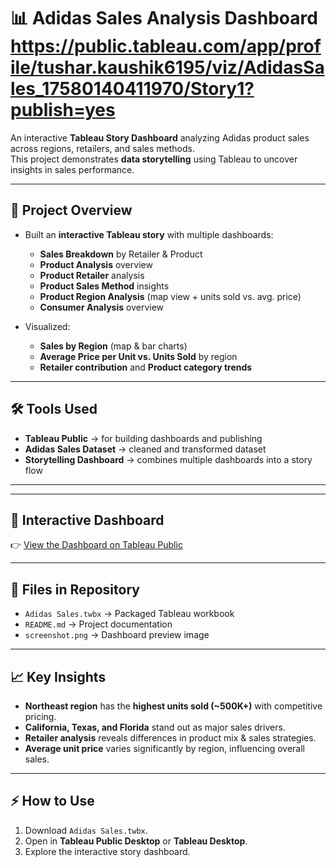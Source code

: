 # 📊 Adidas Sales Analysis Dashboard <https://public.tableau.com/app/profile/tushar.kaushik6195/viz/AdidasSales_17580140411970/Story1?publish=yes>

An interactive **Tableau Story Dashboard** analyzing Adidas product sales across regions, retailers, and sales methods.  
This project demonstrates **data storytelling** using Tableau to uncover insights in sales performance.  

---

## 🚀 Project Overview
- Built an **interactive Tableau story** with multiple dashboards:  
  - **Sales Breakdown** by Retailer & Product  
  - **Product Analysis** overview  
  - **Product Retailer** analysis  
  - **Product Sales Method** insights  
  - **Product Region Analysis** (map view + units sold vs. avg. price)  
  - **Consumer Analysis** overview  

- Visualized:  
  - **Sales by Region** (map & bar charts)  
  - **Average Price per Unit vs. Units Sold** by region  
  - **Retailer contribution** and **Product category trends**  

---

## 🛠️ Tools Used
- **Tableau Public** → for building dashboards and publishing  
- **Adidas Sales Dataset** → cleaned and transformed dataset  
- **Storytelling Dashboard** → combines multiple dashboards into a story flow  

---


---

## 🔗 Interactive Dashboard
👉 [View the Dashboard on Tableau Public](https://public.tableau.com/app/profile/tushar.kaushik6195/viz/AdidasSales_17580140411970/Story1?publish=yes)  

---

## 📂 Files in Repository
- `Adidas Sales.twbx` → Packaged Tableau workbook  
- `README.md` → Project documentation  
- `screenshot.png` → Dashboard preview image  

---

## 📈 Key Insights
- **Northeast region** has the **highest units sold (~500K+)** with competitive pricing.  
- **California, Texas, and Florida** stand out as major sales drivers.  
- **Retailer analysis** reveals differences in product mix & sales strategies.  
- **Average unit price** varies significantly by region, influencing overall sales.  

---

## ⚡ How to Use
1. Download `Adidas Sales.twbx`.  
2. Open in **Tableau Public Desktop** or **Tableau Desktop**.  
3. Explore the interactive story dashboard.  
